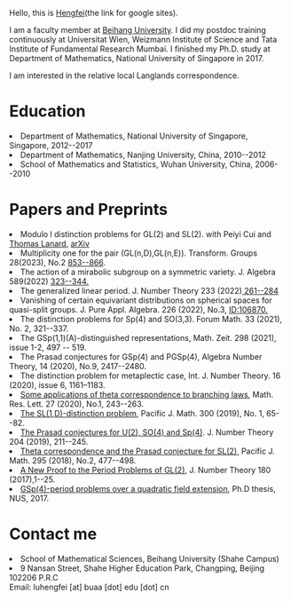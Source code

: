 


Hello, this is <a href="https://sites.google.com/site/luhengfei1018/home">Hengfei</a>(the link for google sites). 
<p>
I am a faculty member at <a href="https://math.buaa.edu.cn/">Beihang University</a>. I did my postdoc training continuously at Universitat Wien, Weizmann Institute of Science and Tata Institute of Fundamental Research Mumbai. I finished my Ph.D. study at Department of Mathematics, National University of Singapore in 2017.
 </p> 
  <p>
 I am interested in the relative local Langlands correspondence.
</p>

<h1> Education </h1>
<p>
<li> Department of Mathematics, National University of Singapore, Singapore, 2012--2017 </li>
 <li> Department of Mathematics, Nanjing University, China, 2010--2012 </li>
 <li> School of Mathematics and Statistics, Wuhan University, China, 2006--2010 </li>
</p>

<h1> Papers and Preprints </h1>
<p>
 <li>
Modulo l distinction problems for GL(2) and SL(2). with Peiyi Cui and  <a href="http://thomaslanard.com/">Thomas Lanard</a>, <a href="https://arxiv.org/abs/2203.14788">arXiv </a>
</li>
   <li> Multiplicity one for the pair (GL(n,D),GL(n,E)). Transform. Groups 28(2023), No.2 <a href="https://link.springer.com/epdf/10.1007/s00031-022-09713-z?sharing_token=n-hDYgHXdKAmCJRudrzoNPe4RwlQNchNByi7wbcMAY4_oS2KWDO6A6DikSUXjMw03WfaIc-WZQ1Stn8J27hpcJNGSjSEz5reKCzkMGvgJavCxgSLVzJfHlp76DTg9izkDB62Sn-I-NUBBxK_NBfQwWuL5fXht8l3xxWwToiCvHg%3D"> 853--866</a>.
    <li> The action of a mirabolic subgroup on a symmetric variety. J. Algebra 589(2022) <a href="https://doi.org/10.1016/j.jalgebra.2021.10.005"> 323--344.</a> 
    </li>
 <li> The generalized linear period. J. Number Theory 233 (2022)<a href="https://doi.org/10.1016/j.jnt.2021.06.010"> 261--284</a>
   </li>
  <li> Vanishing of certain equivariant distributions on spherical spaces for quasi-split groups. J. Pure Appl. Algebra. 226 (2022), No.3, <a href="https://doi.org/10.1016/j.jpaa.2021.106870">  ID:106870.</a>
  </li>
 <li>
  The distinction problems for Sp(4) and SO(3,3). Forum Math. 33 (2021), No. 2, 321--337. 
  </li>
  </li>
   <li>The GSp(1,1)(A)-distinguished representations, Math. Zeit. 298 (2021), issue 1-2, 497 -- 519. 
 </li>
 <li> The Prasad conjectures for GSp(4) and PGSp(4), Algebra Number Theory, 14 (2020), No.9, 2417--2480.  </li>
 <li> The distinction problem for metaplectic case, Int. J. Number Theory. 16 (2020), issue 6, 1161–1183. 
  </li>
 <li> <a href="https://www.intlpress.com/site/pub/pages/journals/items/mrl/content/vols/0027/0001/a012/index.php"> Some applications of theta correspondence to branching laws</a>, Math. Res. Lett. 27 (2020), No.1, 243--263. 
 </li>
<li> <a href="https://msp.org/pjm/2019/300-1/p04.xhtml">The SL(1,D)-distinction problem</a>, Pacific J. Math. 300 (2019), No. 1, 65--82. </li>
<li><a href="https://doi.org/10.1016/j.jnt.2019.04.002">The Prasad conjectures for U(2), SO(4) and Sp(4)</a>. J. Number Theory 204 (2019), 211--245.
  </li>
<li> <a href="https://msp.org/pjm/2018/295-2/p12.xhtml">Theta correspondence and the Prasad conjecture for SL(2)</a>,
 Pacific J. Math. 295 (2018), No.2, 477--498. </li> 
<li><a href="https://doi.org/10.1016/j.jnt.2017.03.010">A New Proof to the Period Problems of GL(2)</a>,
 J. Number Theory 180 (2017),1--25. </li>
<li><a href="http://scholarbank.nus.sg/handle/10635/135863">GSp(4)-period problems over a quadratic field extension</a>, 
 Ph.D thesis, NUS, 2017.</li>
 </p>

<h1> Contact me </h1>

<p>
 
<li>School of Mathematical Sciences, 
Beihang University (Shahe Campus) </li>
<li>9 Nansan Street, Shahe Higher Education Park, Changping, Beijing 102206 P.R.C </li>
Email: luhengfei [at] buaa [dot] edu [dot] cn 
</p>
